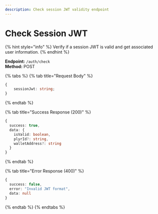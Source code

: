 ```yaml
---
description: Check session JWT validity endpoint
---
```


# Check Session JWT

{% hint style="info" %} Verify if a session JWT is valid and get associated user information. {% endhint %}

**Endpoint:** `/auth/check`  
**Method:** POST

{% tabs %} {% tab title="Request Body" %}

```typescript
{
    sessionJwt: string;
}
```

{% endtab %}

{% tab title="Success Response (200)" %}

```typescript
{
  success: true,
  data: {
    isValid: boolean,
    plyrId?: string,
    walletAddress?: string
  }
}
```

{% endtab %}

{% tab title="Error Response (400)" %}

```typescript
{
  success: false,
  error: "Invalid JWT format",
  data: null
}
```

{% endtab %} {% endtabs %}
